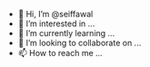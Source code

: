 - 👋 Hi, I’m @seiffawal
- 👀 I’m interested in ...
- 🌱 I’m currently learning ...
- 💞️ I’m looking to collaborate on ...
- 📫 How to reach me ...

<!---
seiffawal/seiffawal is a ✨ special ✨ repository because its `README.md` (this file) appears on your GitHub profile.
You can click the Preview link to take a look at your changes.
--->
